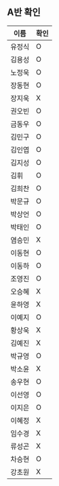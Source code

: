 ## A반 확인
이름 | 확인
--- | ---
유정식	| O
김용성	| O
노정욱	| O
장동현 | O
장지욱	| X
권오빈	| O
금동우	| O
김민구	| O
김인엽	| O
김지성	| O
김휘 	| O
김희찬	| O
박문규	| O
박상언	| O
박태인	| O
염승민	| X
이동현	| O
이동하	| O
조영진	| O
오승혜	| X
윤하영	| X
이예지	| O
황상욱	| X
김예진	| X
박규영	| O
박소윤	| X
송우현	| O
이선영	| O
이지은	| O
이혜정	| X
임수경	| X
류성곤	| X
차승현	| O
강초원	| X
